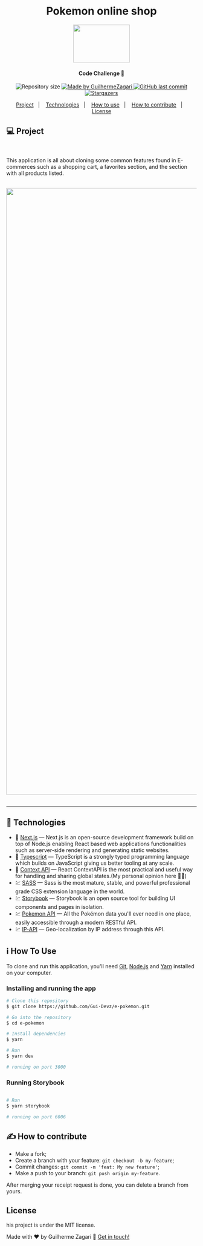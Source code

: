<div align="center">
  <h1 align="center">Pokemon online shop</h1>
  <img src="https://iza.com.vc/_nuxt/img/logo.d0c321f.png" height ="100px" width="150px">

</div>

<h4 align="center">
  Code Challenge 🚀
</h4>
<p align="center">
  <img alt="Repository size" src="https://img.shields.io/github/repo-size/Gui-Devz/e-pokemon">

  <a href="https://www.linkedin.com/in/guilherme-batalha-2b913448/">
    <img alt="Made by GuilhermeZagari" src="https://img.shields.io/badge/made%20by-GuilhermeZagari-%2304D361">
  </a>
  
  <a href="https://github.com/Gui-Devz/e-pokemon/commits/master">
    <img alt="GitHub last commit" src="https://img.shields.io/github/last-commit/Gui-Devz/e-pokemon">
  </a>

   <a href="https://github.com/Gui-Devz/e-pokemon/stargazers">
    <img alt="Stargazers" src="https://img.shields.io/github/stars/Gui-Devz/e-pokemon">
  </a>
</p>

<p align="center">
  <a href="#-project">Project</a>&nbsp;&nbsp;&nbsp;|&nbsp;&nbsp;&nbsp;
  <a href="#rocket-Technologies">Technologies</a>&nbsp;&nbsp;&nbsp;|&nbsp;&nbsp;&nbsp;
  <a href="#information_source-How-to-use">How to use</a>&nbsp;&nbsp;&nbsp;|&nbsp;&nbsp;&nbsp;
  <a href="#✍️-how-to-contribute">How to contribute</a>&nbsp;&nbsp;&nbsp;|&nbsp;&nbsp;&nbsp;
  <a href="#license">License</a>
</p>

</h2>

## 💻 Project

<br/>

<p align="left"> This application is all about cloning some common features found in E-commerces such as a shopping cart, a favorites section, and the section with all products listed.  
</p>

<br/>

[//]: # "Add your gifs/images here:"

<div align="center">

<img width="1604" alt="" src="https://user-images.githubusercontent.com/62578862/136477485-2d72d1c0-d309-41d2-bd35-45aa9036e837.png">
<br/>
<br/>

</div>

<hr />

## :rocket: Technologies

[//]: # "Add the features of your project here:"

- 🔵 [Next.js][nextjs] — Next.js is an open-source development framework build on top of Node.js enabling React based web applications functionalities such as server-side rendering and generating static websites.
- 🔵 [Typescript][nextjs] — TypeScript is a strongly typed programming language which builds on JavaScript giving us better tooling at any scale.
- 🔵 [Context API][contextapi] — React ContextAPI is the most practical and useful way for handling and sharing global states.(My personal opinion here 🙋‍♂️)
- 💹 [SASS][sass] — Sass is the most mature, stable, and powerful professional grade CSS extension language in the world.
- 💹 [Storybook][storybook] — Storybook is an open source tool for building UI components and pages in isolation.
- 💹 [Pokemon API][pokemonapi] — All the Pokémon data you'll ever need in one place, easily accessible through a modern RESTful API.
- 💹 [IP-API][ipapi] — Geo-localization by IP address through this API.

## :information_source: How To Use

To clone and run this application, you'll need [Git](https://git-scm.com), [Node.js][nodejs] and [Yarn][yarn] installed on your computer.

### Installing and running the app

```bash
# Clone this repository
$ git clone https://github.com/Gui-Devz/e-pokemon.git

# Go into the repository
$ cd e-pokemon

# Install dependencies
$ yarn

# Run
$ yarn dev

# running on port 3000

```

### Running Storybook

```bash

# Run
$ yarn storybook

# running on port 6006

```

## ✍️ How to contribute

- Make a fork;
- Create a branch with your feature: `git checkout -b my-feature`;
- Commit changes: `git commit -m 'feat: My new feature'`;
- Make a push to your branch: `git push origin my-feature`.

After merging your receipt request is done, you can delete a branch from yours.

## License

his project is under the MIT license.

Made with ♥ by Guilherme Zagari :wave: [Get in touch!](https://www.linkedin.com/in/guilherme-batalha-2b913448/)

[nodejs]: https://nodejs.org/
[nextjs]: https://nextjs.org/
[prismic]: https://prismic.io/
[contentful]: https://www.contentful.com/
[react-query]: https://react-query.tanstack.com/
[react-infinite-scroll]: https://www.npmjs.com/package/react-infinite-scroll-component
[react-syntax-highlighter]: https://github.com/react-syntax-highlighter/react-syntax-highlighter
[stripe]: https://stripe.com/en-br
[nodemailer]: https://nodemailer.com/about/
[sendgrid]: https://sendgrid.com/
[postgresql]: https://www.postgresql.org/
[express]: https://expressjs.com/
[json-server]: https://github.com/typicode/json-server
[miragejs]: https://github.com/typicode/json-server
[reactjs]: https://reactjs.org/
[axios]: https://github.com/axios/axios
[sass]: https://sass-lang.com/
[styled-components]: https://github.com/styled-components/styled-components
[yarn]: https://yarnpkg.com/
[storybook]: https://storybook.js.org/
[ip-api]: https://ip-api.com/
[typescript]: https://www.typescriptlang.org/
[contextapi]: https://pt-br.reactjs.org/docs/context.html
[contextapi]: https://pt-br.reactjs.org/docs/context.html
[pokemonapi]: https://pokeapi.co/
[ipapi]: https://ip-api.com/
